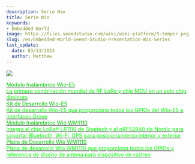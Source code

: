 ```yaml
---
description: Serie Wio
title: Serie Wio
keywords:
- Embedded World
image: https://files.seeedstudio.com/wiki/wiki-platform/S-tempor.png
slug: /es/Embedded-World-Seeed-Studio-Presentation-Wio-Series
last_update:
  date: 03/13/2023
  author: Matthew
---
```


![](https://www.seeedstudio.com/blog/wp-content/uploads/2023/03/sensor@2x.png)

<div class="embedded_world_container">
    <a class="embedded_world_item" style={{textAlign: 'center'}} href="/es/LoRa-E5_STM32WLE5JC_Module">
            <div class="embedded_world_title" style={{textAlign: 'center'}}><font color={'8DC215'} size={"6"}>Módulo Inalámbrico Wio-E5</font></div>
            <div class="embedded_world_title" style={{textAlign: 'center'}}><font color={'FFFFFF'} size={"3"}>La primera combinación mundial de RF LoRa y chip MCU en un solo chip diminuto </font></div>
    </a>
</div>

<div class="embedded_world_container">
    <a class="embedded_world_item" style={{textAlign: 'center'}} href="/es/LoRa_E5_Dev_Board">
            <div class="embedded_world_title" style={{textAlign: 'center'}}><font color={'8DC215'} size={"6"}>Kit de Desarrollo Wio-E5</font></div>
            <div class="embedded_world_title" style={{textAlign: 'center'}}><font color={'FFFFFF'} size={"3"}>Kit de desarrollo Wio-E5 que proporciona todos los GPIOs del Wio-E5 e interfaces Grove </font></div>
    </a>
</div>

<div class="embedded_world_container">
    <a class="embedded_world_item" style={{textAlign: 'center'}} href="https://www.seeedstudio.com/make_sense_from_the_true_wild.html">
            <div class="embedded_world_title" style={{textAlign: 'center'}}><font color={'8DC215'} size={"6"}>Módulo Inalámbrico Wio WM1110</font></div>
            <div class="embedded_world_title" style={{textAlign: 'center'}}><font color={'FFFFFF'} size={"3"}>Integra el chip LoRa® LR1110 de Smetech y el nRF52840 de Nordic para soportar Bluetooth, Wi-Fi, GPS para posicionamiento interior y exterior </font></div>
    </a>
</div>

<div class="embedded_world_container">
    <a class="embedded_world_item" style={{textAlign: 'center'}} href="https://www.seeedstudio.com/make_sense_from_the_true_wild.html">
            <div class="embedded_world_title" style={{textAlign: 'center'}}><font color={'8DC215'} size={"6"}>Placa de Desarrollo Wio WM1110</font></div>
            <div class="embedded_world_title" style={{textAlign: 'center'}}><font color={'FFFFFF'} size={"3"}>Placa de desarrollo Wio WM1110 que proporciona todos los GPIOs y referencia de diseño de antena para dispositivo de rastreo </font></div>
    </a>
</div>
